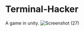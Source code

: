 # Terminal-Hacker
A game in unity.
![Screenshot (27)](https://user-images.githubusercontent.com/51441391/102942312-5160cd80-44b5-11eb-9632-c25835c07407.png)
